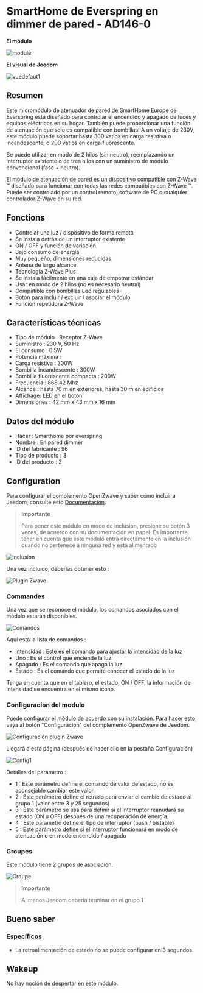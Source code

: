 # SmartHome de Everspring en dimmer de pared - AD146-0

**El módulo**

![module](images/smarthomebyeverspring.AD146-0/module.jpg)

**El visual de Jeedom**

![vuedefaut1](images/smarthomebyeverspring.AD146-0/vuedefaut1.jpg)

Resumen
------

Este micromódulo de atenuador de pared de SmartHome Europe de Everspring está diseñado para controlar el encendido y apagado de luces y equipos eléctricos en su hogar. También puede proporcionar una función de atenuación que solo es compatible con bombillas. A un voltaje de 230V, este módulo puede soportar hasta 300 vatios en carga resistiva o incandescente, o 200 vatios en carga fluorescente.

Se puede utilizar en modo de 2 hilos (sin neutro), reemplazando un interruptor existente o de tres hilos con un suministro de módulo convencional (fase + neutro).

El módulo de atenuación de pared es un dispositivo compatible con Z-Wave ™ diseñado para funcionar con todas las redes compatibles con Z-Wave ™. Puede ser controlado por un control remoto, software de PC o cualquier controlador Z-Wave en su red.

Fonctions
---------

-   Controlar una luz / dispositivo de forma remota
-   Se instala detrás de un interruptor existente
-   ON / OFF y función de variación
-   Bajo consumo de energía
-   Muy pequeño, dimensiones reducidas
-   Antena de largo alcance
-   Tecnología Z-Wave Plus
-   Se instala fácilmente en una caja de empotrar estándar
-   Usar en modo de 2 hilos (no es necesario neutral)
-   Compatible con bombillas Led regulables
-   Botón para incluir / excluir / asociar el módulo
-   Función repetidora Z-Wave

Características técnicas
---------------------------

-   Tipo de módulo : Receptor Z-Wave
-   Suministro : 230 V, 50 Hz
-   El consumo : 0.5W
-   Potencia máxima :
-   Carga resistiva : 300W
-   Bombilla incandescente : 300W
-   Bombilla fluorescente compacta : 200W
-   Frecuencia : 868.42 Mhz
-   Alcance : hasta 70 m en exteriores, hasta 30 m en edificios
-   Affichage: LED en el botón
-   Dimensiones : 42 mm x 43 mm x 16 mm

Datos del módulo
-----------------

-   Hacer : Smarthome por everspring
-   Nombre : En pared dimmer
-   ID del fabricante : 96
-   Tipo de producto : 3
-   ID del producto : 2

Configuration
-------------

Para configurar el complemento OpenZwave y saber cómo incluir a Jeedom, consulte esto [Documentación](https://doc.jeedom.com/es_ES/plugins/automation%20protocol/openzwave/).

> **Importante**
>
> Para poner este módulo en modo de inclusión, presione su botón 3 veces, de acuerdo con su documentación en papel. Es importante tener en cuenta que este módulo entra directamente en la inclusión cuando no pertenece a ninguna red y está alimentado

![inclusion](images/smarthomebyeverspring.AD146-0/inclusion.jpg)

Una vez incluido, deberías obtener esto :

![Plugin Zwave](images/smarthomebyeverspring.AD146-0/information.jpg)

### Commandes

Una vez que se reconoce el módulo, los comandos asociados con el módulo estarán disponibles.

![Comandos](images/smarthomebyeverspring.AD146-0/commandes.jpg)

Aquí está la lista de comandos :

-   Intensidad : Este es el comando para ajustar la intensidad de la luz
-   Uno : Es el control que enciende la luz
-   Apagado : Es el comando que apaga la luz
-   Estado : Es el comando que permite conocer el estado de la luz

Tenga en cuenta que en el tablero, el estado, ON / OFF, la información de intensidad se encuentra en el mismo icono.

### Configuracion del modulo

Puede configurar el módulo de acuerdo con su instalación. Para hacer esto, vaya al botón "Configuración" del complemento OpenZwave de Jeedom.

![Configuración plugin Zwave](images/plugin/bouton_configuration.jpg)

Llegará a esta página (después de hacer clic en la pestaña Configuración)

![Config1](images/smarthomebyeverspring.AD146-0/config1.jpg)

Detalles del parámetro :

-   1 : Este parámetro define el comando de valor de estado, no es aconsejable cambiar este valor.
-   2 : Este parámetro define el retraso para enviar el cambio de estado al grupo 1 (valor entre 3 y 25 segundos)
-   3 : Este parámetro se usa para definir si el interruptor reanudará su estado (ON u OFF) después de una recuperación de energía.
-   4 : Este parámetro define el tipo de interruptor (push / bistable)
-   5 : Este parámetro define si el interruptor funcionará en modo de atenuación o en modo encendido / apagado

### Groupes

Este módulo tiene 2 grupos de asociación.

![Groupe](images/smarthomebyeverspring.AD146-0/groupe.jpg)

> **Importante**
>
> Al menos Jeedom debería terminar en el grupo 1

Bueno saber
------------

### Específicos

-   La retroalimentación de estado no se puede configurar en 3 segundos.

Wakeup
------

No hay noción de despertar en este módulo.
